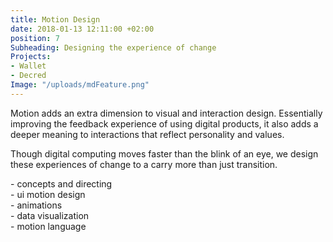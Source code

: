 ```yaml
---
title: Motion Design
date: 2018-01-13 12:11:00 +02:00
position: 7
Subheading: Designing the experience of change
Projects:
- Wallet
- Decred
Image: "/uploads/mdFeature.png"
---
```


Motion adds an extra dimension to visual and interaction design. Essentially improving the feedback experience of using digital products, it also adds a deeper meaning to interactions that reflect personality and values. 

Though digital computing moves faster than the blink of an eye, we design these experiences of change to a carry more than just transition.

<p>
- concepts and directing<br>
- ui motion design<br>
- animations<br>
- data visualization<br>
- motion language<br>
</p>